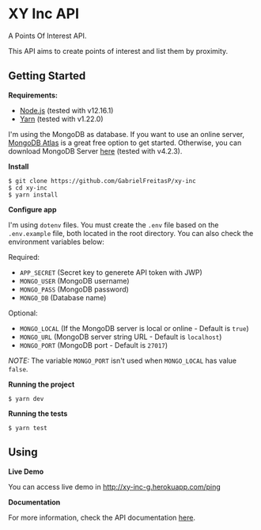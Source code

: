 # XY Inc API

A Points Of Interest API.

This API aims to create points of interest and list them by proximity.

## Getting Started

**Requirements:**

  - [Node.js](https://nodejs.org/) (tested with v12.16.1)
  - [Yarn](https://classic.yarnpkg.com/en/docs/install#windows-stable) (tested with v1.22.0)    

I'm using the MongoDB as database. If you want to use an online server, [MongoDB Atlas](https://www.mongodb.com/cloud/atlas) 
is a great free option to get started. 
Otherwise, you can download MongoDB Server [here](https://www.mongodb.com/download-center/community) (tested with v4.2.3).

**Install**

    $ git clone https://github.com/GabrielFreitasP/xy-inc
    $ cd xy-inc
    $ yarn install

**Configure app**

I'm using `dotenv` files. You must create the `.env` file based on the `.env.example` 
file, both located in the root directory. You can also check the environment variables 
below:

Required:

  - `APP_SECRET` (Secret key to generete API token with JWP)
  - `MONGO_USER` (MongoDB username)
  - `MONGO_PASS` (MongoDB password)
  - `MONGO_DB` (Database name)

Optional:

  - `MONGO_LOCAL` (If the MongoDB server is local or online - Default is `true`)
  - `MONGO_URL` (MongoDB server string URL - Default is `localhost`)
  - `MONGO_PORT` (MongoDB port - Default is `27017`)

_NOTE:_ The variable `MONGO_PORT` isn't used when `MONGO_LOCAL` has value `false`.

**Running the project**

    $ yarn dev

**Running the tests**

    $ yarn test

## Using

**Live Demo**

You can access live demo in http://xy-inc-g.herokuapp.com/ping

**Documentation**

For more information, check the API documentation [here](https://app.swaggerhub.com/apis-docs/GabrielFreitasP/XYInc/1.0.0-oas3).